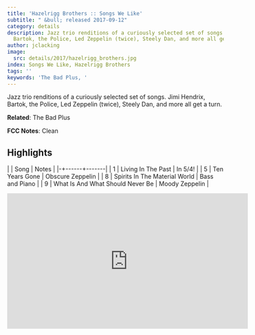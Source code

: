 ```yaml
---
title: 'Hazelrigg Brothers :: Songs We Like'
subtitle: " &bull; released 2017-09-12"
category: details
description: Jazz trio renditions of a curiously selected set of songs. Jimi Hendrix,
  Bartok, the Police, Led Zeppelin (twice), Steely Dan, and more all get a turn.
author: jclacking
image:
  src: details/2017/hazelrigg_brothers.jpg
index: Songs We Like, Hazelrigg Brothers
tags: ''
keywords: 'The Bad Plus, '
---
```

Jazz trio renditions of a curiously selected set of songs. Jimi Hendrix, Bartok, the Police, Led Zeppelin (twice), Steely Dan, and more all get a turn.<!--more-->

**Related**: The Bad Plus

**FCC Notes**: Clean

## Highlights

| | Song | Notes |
|-+------+-------|
| 1 | Living In The Past | In 5/4! |
| 5 | Ten Years Gone | Obscure Zeppelin |
| 8 | Spirits In The Material World | Bass and Piano |
| 9 | What Is And What Should Never Be | Moody Zeppelin |

<div class="tlo-detail-video"><iframe width="560" height="315" src="https://www.youtube.com/embed/gRMqcrI_2l8" frameborder="0" allow="autoplay; encrypted-media" allowfullscreen></iframe></div>

